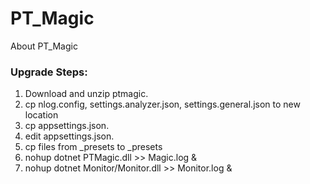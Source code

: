 # PT_Magic
About PT_Magic

### Upgrade Steps: 
1) Download and unzip ptmagic. 
2) cp nlog.config, settings.analyzer.json, settings.general.json to new location
3) cp appsettings.json. 
4) edit appsettings.json. 
5) cp files from _presets to _presets
6) nohup dotnet PTMagic.dll >> Magic.log &
7) nohup dotnet Monitor/Monitor.dll >> Monitor.log &
